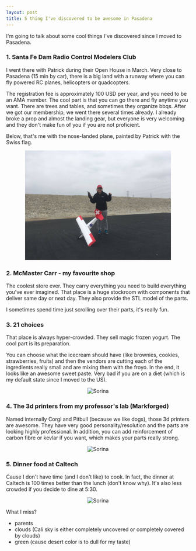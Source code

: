 ```yaml
---
layout: post
title: 5 thing I've discovered to be awesome in Pasadena
---
```


I'm going to talk about some cool things I've discovered since I moved to Pasadena.


### 1. Santa Fe Dam Radio Control Modelers Club
I went there with Patrick during their Open House in March. Very close to Pasadena (15 min by car), there is a big land with a runway where you can fly powered RC planes, helicopters or quadcopters.

The registration fee is approximately 100 USD per year, and you need to be an AMA member. The cool part is that you can go there and fly anytime you want. There are trees and tables, and sometimes they organize bbqs.
After we got our membership, we went there several times already. I already broke a prop and almost the landing gear, but everyone is very welcoming and they don't make fun of you if you are not proficient.


Below, that's me with the nose-landed plane, painted by Patrick with the Swiss flag.

<p align="center"><img src="/images/plane.jpg"  alt="Sorina" width="400px"/></p>





### 2. McMaster Carr - my favourite shop

The coolest store ever. They carry everything you need to build everything you've ever imagined.
That place is a huge stockroom with components that deliver same day or next day. They also provide the STL model of the parts.

I sometimes spend time just scrolling over their parts, it's really fun.


### 3. 21 choices

That place is always hyper-crowded. They sell magic frozen yogurt. The cool part is its preparation.

You can choose what the icecream should have (like brownies, cookies, strawberries, fruits) and then the vendors are cutting each of the ingredients really small and are mixing them with the froyo. In the end, it looks like an awesome sweet paste.
Very bad if you are on a diet (which is my default state since I moved to the US).

<p align="center"><img src="https://i.pinimg.com/originals/b3/cc/fd/b3ccfd0b8c1f154108113f153b4ecfc2.gif"  alt="Sorina" width="400px"/></p>


### 4. The 3d printers from my professor's lab (Markforged)

Named internally Corgi and Pitbull (because we like dogs), those 3d printers are awesome. They have very good personality/resolution and the parts are looking highly professional. In addition, you can add reinforcement of carbon fibre or kevlar if you want, which makes your parts really strong.

<p align="center"><img src="https://markforged.com/wp-content/uploads/2016/07/ezgif.com-video-to-gif-4.gif"  alt="Sorina" width="400px"/></p>




### 5. Dinner food at Caltech

Cause I don't have time (and I don't like) to cook.
In fact, the dinner at Caltech is 100 times better than the lunch (don't know why). It's also less crowded if you decide to dine at 5:30.
<p align="center"><img src="https://media.tenor.com/images/f4698806ab131f3c326c6fd1d6dfebc7/tenor.gif"  alt="Sorina" width="200px"/></p>




What I miss?
- parents
- clouds (Cali sky is either completely uncovered or completely covered by clouds)
- green (cause desert color is to dull for my taste)